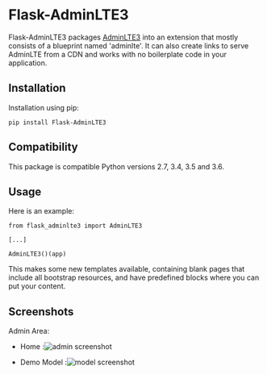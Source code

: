 # Flask-AdminLTE3


Flask-AdminLTE3 packages [AdminLTE3](https://adminlte.io/themes/dev/AdminLTE/index.html) into an extension that mostly consists
of a blueprint named 'adminlte'. It can also create links to serve AdminLTE
from a CDN and works with no boilerplate code in your application.

## Installation

Installation using pip:

    pip install Flask-AdminLTE3
    

## Compatibility

This package is compatible Python versions 2.7, 3.4, 3.5 and 3.6.

## Usage

Here is an example:

    from flask_adminlte3 import AdminLTE3
    
    [...]
    
    AdminLTE3()(app)

This makes some new templates available, containing blank pages that include all
bootstrap resources, and have predefined blocks where you can put your content.
    

## Screenshots

Admin Area:
    
* Home :![admin screenshot](https://raw.githubusercontent.com/shijl0925/Flask-AdminLTE3/master/screenshots/home.png)

* Demo Model :![model screenshot](https://raw.githubusercontent.com/shijl0925/Flask-AdminLTE3/master/screenshots/demo-home.png)

